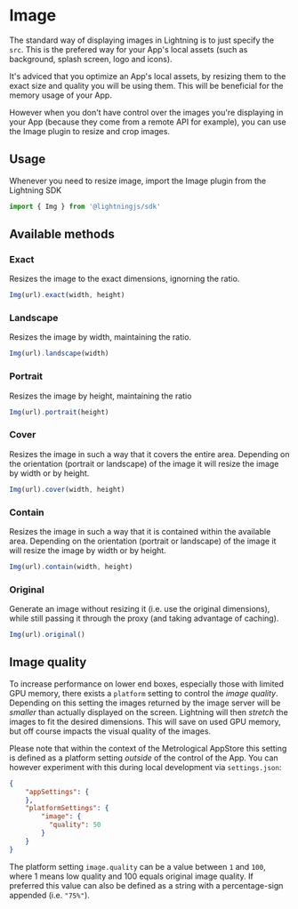 # Image

The standard way of displaying images in Lightning is to just specify the `src`. This is the prefered way for your App's local assets (such as background, splash screen, logo and icons).

It's adviced that you optimize an App's local assets, by resizing them to the exact size and quality you will be using them. This will be beneficial for the memory usage of your App.

However when you don't have control over the images you're displaying in your App (because they come from a remote API for example), you can use the Image plugin to resize and crop images.

## Usage

Whenever you need to resize image, import the Image plugin from the Lightning SDK

```js
import { Img } from '@lightningjs/sdk'
```

## Available methods

### Exact

Resizes the image to the exact dimensions, ignorning the ratio.

```js
Img(url).exact(width, height)
```

### Landscape

Resizes the image by width, maintaining the ratio.

```js
Img(url).landscape(width)
```

### Portrait

Resizes the image by height, maintaining the ratio

```js
Img(url).portrait(height)
```

### Cover

Resizes the image in such a way that it covers the entire area. Depending on the orientation (portrait or landscape) of the image it will resize the image by width or by height.

```js
Img(url).cover(width, height)
```

### Contain

Resizes the image in such a way that it is contained within the available area. Depending on the orientation (portrait or landscape) of the image it will resize the image by width or by height.

```js
Img(url).contain(width, height)
```

### Original

Generate an image without resizing it (i.e. use the original dimensions), while still passing it through the proxy (and taking advantage of caching).

```js
Img(url).original()
```

## Image quality

To increase performance on lower end boxes, especially those with limited GPU memory, there exists a `platform` setting to control the _image quality_.
Depending on this setting the images returned by the image server will be _smaller_ than actually displayed on the screen.
Lightning will then _stretch_ the images to fit the desired dimensions. This will save on used GPU memory, but off course impacts the visual quality of the images.

Please note that within the context of the Metrological AppStore this setting is defined as a platform setting _outside_ of the control of the App.
You can however experiment with this during local development via `settings.json`:

```json
{
    "appSettings": {
    },
    "platformSettings": {
        "image": {
          "quality": 50
        }
    }
}
```

The platform setting `image.quality` can be a value between `1` and `100`, where 1 means low quality and 100 equals original image quality.
If preferred this value can also be defined as a string with a percentage-sign appended (i.e. `"75%"`).
